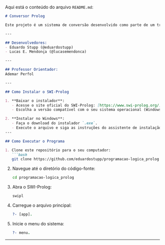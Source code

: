 Aqui está o conteúdo do arquivo `README.md`:

```markdown
# Conversor Prolog

Este projeto é um sistema de conversão desenvolvido como parte de um trabalho acadêmico para demonstrar o uso da **Programação Funcional** utilizando Prolog.

---

## Desenvolvedores:
- Eduardo Stupp (@eduardostupp)
- Lucas E. Mendonça (@lucasemendonca)

---

## Professor Orientador:
Ademar Perfol

---

## Como Instalar o SWI-Prolog

1. **Baixar o instalador**:
   - Acesse o site oficial do SWI-Prolog: [https://www.swi-prolog.org/](https://www.swi-prolog.org/).
   - Escolha a versão compatível com o seu sistema operacional (Windows, macOS ou Linux).

2. **Instalar no Windows**:
   - Faça o download do instalador `.exe`.
   - Execute o arquivo e siga as instruções do assistente de instalação.
---

## Como Executar o Programa

1. Clone este repositório para o seu computador:
   ```bash
   git clone https://github.com/eduardostupp/programacao-logica_prolog.git
   ```

2. Navegue até o diretório do código-fonte:
   ```bash
   cd programacao-logica_prolog
   ```

3. Abra o SWI-Prolog:
   ```bash
   swipl
   ```

4. Carregue o arquivo principal:
   ```prolog
   ?- [app].
   ```

5. Inicie o menu do sistema:
   ```prolog
   ?- menu.
   ```

---